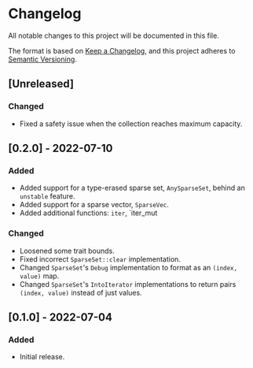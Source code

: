 # Changelog

All notable changes to this project will be documented in this file.

The format is based on [Keep a Changelog](https://keepachangelog.com/en/1.1.0/), and this project adheres to
[Semantic Versioning](https://semver.org/spec/v2.0.0.html).

## [Unreleased]

### Changed

- Fixed a safety issue when the collection reaches maximum capacity.

## [0.2.0] - 2022-07-10

### Added

- Added support for a type-erased sparse set, `AnySparseSet`, behind an `unstable` feature.
- Added support for a sparse vector, `SparseVec`.
- Added additional functions: `iter`, `iter_mut

### Changed

- Loosened some trait bounds.
- Fixed incorrect `SparseSet::clear` implementation.
- Changed `SparseSet`'s `Debug` implementation to format as an `(index, value)` map.
- Changed `SparseSet`'s `IntoIterator` implementations to return pairs `(index, value)` instead of just values.

## [0.1.0] - 2022-07-04

### Added

- Initial release.
